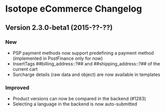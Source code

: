 Isotope eCommerce Changelog
===========================

Version 2.3.0-beta1 (2015-??-??)
--------------------------------

### New
- PSP payment methods now support predefining a payment method (implemented in PostFinance only for now)
- InsertTags ##billing_address::?## and ##shipping_address::?## of the current cart
- Surcharge details (raw data and object) are now available in templates

### Improved
- Product versions can now be compared in the backend (#1283)
- Selecting a language in the backend is now auto-submitted
